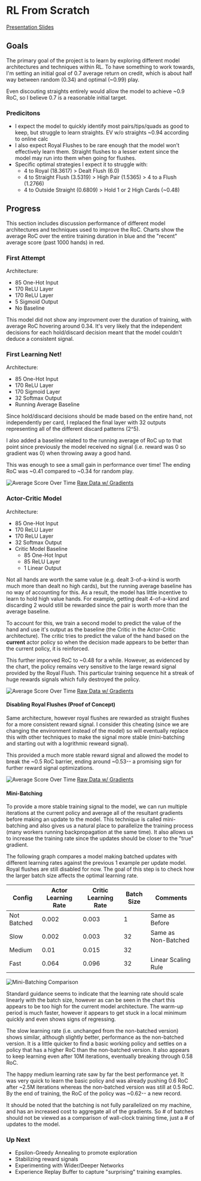 # RL From Scratch

[Presentation Slides](https://docs.google.com/presentation/d/1IUyrTFRdHuy7-9HdpjYNgKBUNqm9e63cofNO57oQLZE/edit?pli=1)

## Goals

The primary goal of the project is to learn by exploring different model architectures and techniques within RL. To have something to work towards, I'm setting an initial goal of 0.7 average return on credit, which is about half way between random (0.34) and optimal (~0.99) play.

Even discouting straights entirely would allow the model to achieve ~0.9 RoC, so I believe 0.7 is a reasonable initial target.

### Predicitons
* I expect the model to quickly identify most pairs/tips/quads as good to keep, but struggle to learn straights.
EV w/o straights ~0.94 according to online calc
* I also expect Royal Flushes to be rare enough that the model won’t effectively learn them. Straight flushes to a lesser extent since the model may run into them when going for flushes.
* Specific optimal strategies I expect it to struggle with:
    * 4 to Royal (18.3617) > Dealt Flush (6.0)
    * 4 to Straight Flush (3.5319) > High Pair (1.5365) > 4 to a Flush (1.2766)
    * 4 to Outside Straight (0.6809) > Hold 1 or 2 High Cards (~0.48)


## Progress

This section includes discussion performance of different model architectures and techniques used to improve the RoC. Charts show the average RoC over the entire training duration in blue and the "recent" average score (past 1000 hands) in red.

### First Attempt

Architecture:
* 85 One-Hot Input
* 170 ReLU Layer
* 170 ReLU Layer
* 5 Sigmoid Output
* No Baseline

This model did not show any improvment over the duration of training, with average RoC hovering around 0.34. It's very likely that the independent decisions for each hold/discard decision meant that the model couldn't deduce a consistent signal.

### First Learning Net!

Architecture:
* 85 One-Hot Input
* 170 ReLU Layer
* 170 Sigmoid Layer
* 32 Softmax Output
* Running Average Baseline

Since hold/discard decisions should be made based on the entire hand, not independently per card, I replaced the final layer with 32 outputs representing all of the different discard patterns (2^5).

I also added a baseline related to the running average of RoC up to that point since previously the model received no signal (i.e. reward was 0 so gradient was 0) when throwing away a good hand.

This was enough to see a small gain in performance over time! The ending RoC was ~0.41 compared to ~0.34 for random play.

![Average Score Over Time](charts/85-170(Sig)-170(Sig)-32(Soft),%20Running%20Average%20Baseline,%20Score%20Over%20Time.png)
[Raw Data w/ Gradients](https://docs.google.com/spreadsheets/d/1hgVxpTN4HSozA5atwxwJeUB12rAeBXeNlqrY5FWYnmc/edit?gid=588975011#gid=588975011)

### Actor-Critic Model

Architecture:
* 85 One-Hot Input
* 170 ReLU Layer
* 170 ReLU Layer
* 32 Softmax Output
* Critic Model Baseline
    * 85 One-Hot Input
    * 85 ReLU Layer
    * 1 Linear Output

Not all hands are worth the same value (e.g. dealt 3-of-a-kind is worth much more than dealt no high cards), but the running average baseline has no way of accounting for this. As a result, the model has little incentive to learn to hold high value hands. For example, getting dealt 4-of-a-kind and discarding 2 would still be rewarded since the pair is worth more than the average baseline.

To account for this, we train a second model to predict the value of the hand and use it's output as the baseline (the Critic in the Actor-Critic architecture). The critic tries to predict the value of the hand based on the **current** actor policy so when the decision made appears to be better than the current policy, it is reinforced.

This further imporved RoC to ~0.48 for a while. However, as evidenced by the chart, the policy remains very sensitive to the large reward signal provided by the Royal Flush. This particular training sequence hit a streak of huge rewards signals which fully destroyed the policy.

![Average Score Over Time](charts/85-170(Sig)-170(Sig)-32(Soft),%20Critic%20Network%20Baseline,%20Score%20Over%20Time.png)
[Raw Data w/ Gradients](https://docs.google.com/spreadsheets/d/1j_1QpUa8SVRHx2bL5Kh3pwB7eZNJ_zFBZtb3u2vzCMM/edit?gid=1049217317#gid=1049217317)

#### Disabling Royal Flushes (Proof of Concept)

Same architecture, however royal flushes are rewarded as straight flushes for a more consistent reward signal. I consider this cheating (since we are changing the environment instead of the model) so will eventually replace this with other techniques to make the signal more stable (mini-batching and starting out with a logrithmic reweard signal).

This provided a much more stable reward signal and allowed the model to break the ~0.5 RoC barrier, ending around ~0.53-- a promising sign for further reward signal optimizations.

![Average Score Over Time](charts/85-170(Sig)-170(Sig)-32(Soft),%20Critic%20Network%20Baseline,%20Score%20Over%20Time%20(Disabled%20Royal%20Flush).png)
[Raw Data w/ Gradients](https://docs.google.com/spreadsheets/d/1bjb3qHKBfUTXn8QfzdyFB1FvXzHEB-JoWbKcmvbBGQA/edit?gid=767602707#gid=767602707)

#### Mini-Batching

To provide a more stable training signal to the model, we can run multiple iterations at the current policy and average all of the resultant gradients before making an update to the model. This technique is called mini-batching and also gives us a natural place to parallelize the training process (many workers running backpropagation at the same time). It also allows us to increase the training rate since the updates should be closer to the "true" gradient.

The following graph compares a model making batched updates with different learning rates against the previous 1 example per update model. Royal flushes are still disabled for now. The goal of this step is to check how the larger batch size affects the optimal learning rate.

|Config|Actor Learning Rate|Critic Learning Rate|Batch Size|Comments|
|---|---|---|---|---|
|Not Batched|0.002|0.003|1|Same as Before|
|Slow|0.002|0.003|32|Same as Non-Batched|
|Medium|0.01|0.015|32||
|Fast|0.064|0.096|32|Linear Scaling Rule|

![Mini-Batching Comparison](charts/BatchedLearningRates.png)

Standard guidance seems to indicate that the learning rate should scale linearly with the batch size, however as can be seen in the chart this appears to be too high for the current model architecture. The warm-up period is much faster, however it appears to get stuck in a local minimum quickly and even shows signs of regressing.

The slow learning rate (i.e. unchanged from the non-batched version) shows similar, although slightly better, performance as the non-batched version. It is a little quicker to find a basic working policy and settles on a policy that has a higher RoC than the non-batched version. It also appears to keep learning even after 10M iterations, eventually breaking through 0.58 RoC.

The happy medium learning rate saw by far the best performance yet. It was very quick to learn the basic policy and was already pushing 0.6 RoC after ~2.5M iterations whereas the non-batched version was still at 0.5 RoC. By the end of training, the RoC of the policy was ~0.62-- a new record.

It should be noted that the batching is not fully parallelized on my machine, and has an increased cost to aggregate all of the gradients. So # of batches should not be viewed as a comparison of wall-clock training time, just a # of updates to the model.

### Up Next

* Epsilon-Greedy Annealing to promote exploration
* Stabilizing reward signals
* Experimenting with Wider/Deeper Networks
* Experience Replay Buffer to capture "surprising" training examples.